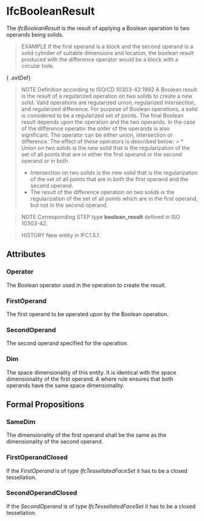 # IfcBooleanResult

The _IfcBooleanResult_ is the result of applying a Boolean operation to two operands being solids.
<!-- end of short definition -->


> EXAMPLE If the first operand is a block and the second operand is a solid cylinder of suitable dimensions and location, the boolean result produced with the difference operator would be a block with a circular hole.

{ .extDef}
> NOTE Definition according to ISO/CD 10303-42:1992
> A Boolean result is the result of a regularized operation on two solids to create a new solid. Valid operations are regularized union, regularized intersection, and regularized difference. For purpose of Boolean operations, a solid is considered to be a regularized set of points. The final Boolean result depends upon the operation and the two operands. In the case of the difference operator the order of the operands is also significant. The operator can be either union, intersection or difference. The effect of these operators is described below: > * Union on two solids is the new solid that is the regularization of the set of all points that are in either the first operand or the second operand or in both.
> * Intersection on two solids is the new solid that is the regularization of the set of all points that are in both the first operand and the second operand.
> * The result of the difference operation on two solids is the regularization of the set of all points which are in the first operand, but not in the second operand.

> NOTE Corresponding STEP type **boolean_result** defined in ISO 10303-42.

> HISTORY New entity in IFC1.5.1.

## Attributes

### Operator
The Boolean operator used in the operation to create the result.

### FirstOperand
The first operand to be operated upon by the Boolean operation.

### SecondOperand
The second operand specified for the operation.

### Dim
The space dimensionality of this entity. It is identical with the space dimensionality of the first operand. A where rule ensures that both operands have the same space dimensionality.

## Formal Propositions

### SameDim
The dimensionality of the first operand shall be the same as the dimensionality of the second operand.

### FirstOperandClosed
If the _FirstOperand_ is of type _IfcTessellatedFaceSet_ it has to be a closed tessellation.

### SecondOperandClosed
If the _SecondOperand_ is of type _IfcTessellatedFaceSet_ it has to be a closed tessellation.
